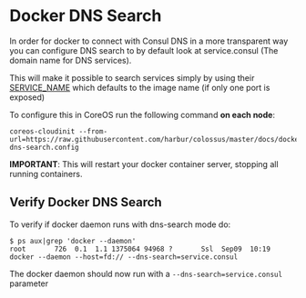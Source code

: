 Docker DNS Search
=================

In order for docker to connect with Consul DNS in a more transparent way you can configure DNS search to by default look at service.consul (The domain name for DNS services).

This will make it possible to search services simply by using their [SERVICE_NAME](http://gliderlabs.com/registrator/latest/user/services/#service-name) which defaults to the image name (if only one port is exposed)

To configure this in CoreOS run the following command **on each node**:

```
coreos-cloudinit --from-url=https://raw.githubusercontent.com/harbur/colossus/master/docs/dockerDNS/consul-dns-search.config
```

**IMPORTANT**: This will restart your docker container server, stopping all running containers.

## Verify Docker DNS Search

To verify if docker daemon runs with dns-search mode do:

```
$ ps aux|grep 'docker --daemon'
root       726  0.1  1.1 1375064 94968 ?       Ssl  Sep09  10:19 docker --daemon --host=fd:// --dns-search=service.consul
```

The docker daemon should now run with a `--dns-search=service.consul` parameter
